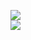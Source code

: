 [![](https://img.shields.io/badge/Made%20With-Github%20Spray-lightgrey.svg?style=for-the-badge&logo=github)](https://github.com/Annihil/github-spray#21826)  
[![](https://i.imgur.com/2DrTn0Z.gif)](https://github.com/Annihil/github-spray)